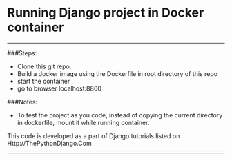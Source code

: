 # Running Django project in Docker container
-----------------------

###Steps:
 - Clone this git repo.
 - Build a docker image using the Dockerfile in root directory of this repo
 - start the container
 - go to browser localhost:8800


###Notes:
 - To test the project as you code, instead of copying the current directory in dockerfile, mount it while running container.


This code is developed as a part of Django tutorials listed on Http://ThePythonDjango.Com


----------------------


